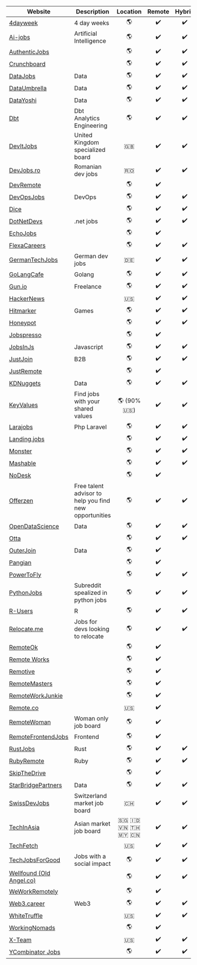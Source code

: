 Website | Description | Location | Remote | Hybrid | Onsite 
------- | --------- | :-------: | :-------: | :------: | :------:
[4dayweek](https://4dayweek.io/) | 4 day weeks | :earth_americas: | :heavy_check_mark: | :heavy_check_mark: | :heavy_check_mark:
[Ai-jobs](https://ai-jobs.net/) | Artificial Intelligence | :earth_americas: | :heavy_check_mark: | :heavy_check_mark: | :heavy_check_mark:
[AuthenticJobs](https://authenticjobs.com/) | | :earth_americas: | :heavy_check_mark: | :heavy_check_mark: | :heavy_check_mark:
[Crunchboard](https://www.crunchboard.com/) | | :earth_americas: | :heavy_check_mark: | :heavy_check_mark: | :heavy_check_mark:
[DataJobs](https://datajobs.com/) | Data | :earth_americas: | :heavy_check_mark: | :heavy_check_mark: | :heavy_check_mark:
[DataUmbrella](https://jobs.dataumbrella.org/) | Data | :earth_americas: | :heavy_check_mark: | :heavy_check_mark: | :heavy_check_mark: | |
[DataYoshi](https://datayoshi.com/) | Data | :earth_americas: | :heavy_check_mark: | :heavy_check_mark: | :heavy_check_mark:
[Dbt](https://www.getdbt.com/analytics-engineering/jobs) | Dbt Analytics Engineering | :earth_americas: | :heavy_check_mark: | :heavy_check_mark: | :heavy_check_mark:
[DevItJobs](https://devitjobs.uk/jobs/all) | United Kingdom specialized board| :uk: | :heavy_check_mark: | :heavy_check_mark: | :heavy_check_mark:
[DevJobs.ro](https://devjob.ro/jobs/all) | Romanian dev jobs| :romania: | :heavy_check_mark: | :heavy_check_mark: | :heavy_check_mark:
[DevRemote](https://devremote.io/) | | :earth_americas: | :heavy_check_mark:
[DevOpsJobs](https://devops-jobs.net/) | DevOps | :earth_americas: | :heavy_check_mark: | :heavy_check_mark: | :heavy_check_mark:
[Dice](https://www.dice.com/jobs) | | :earth_americas: | :heavy_check_mark: | :heavy_check_mark: | :heavy_check_mark:
[DotNetDevs](https://dotnetdevs.co/jobs) | .net jobs | :earth_americas: | :heavy_check_mark: | :heavy_check_mark: | :heavy_check_mark:
[EchoJobs](https://echojobs.io/) |  | :earth_americas: | :heavy_check_mark:
[FlexaCareers](https://flexa.careers/) | | :earth_americas: | :heavy_check_mark: | :heavy_check_mark: | :heavy_check_mark:
[GermanTechJobs](https://germantechjobs.de/en/jobs/all/) | German dev jobs | :de: | :heavy_check_mark: | :heavy_check_mark: | :heavy_check_mark:
[GoLangCafe](https://golang.cafe/) | Golang | :earth_americas: | :heavy_check_mark: | :heavy_check_mark: | :heavy_check_mark:
[Gun.io](https://gun.io/) | Freelance | :earth_americas: | :heavy_check_mark: | :heavy_check_mark: | :heavy_check_mark:
[HackerNews](https://news.ycombinator.com/jobs) | | :us: | :heavy_check_mark: | :heavy_check_mark: | :heavy_check_mark:
[Hitmarker](https://hitmarker.net/jobs) | Games | :earth_americas: | :heavy_check_mark: | :heavy_check_mark: | :heavy_check_mark:
[Honeypot](https://www.honeypot.io/en/) | | :earth_americas: | :heavy_check_mark: | :heavy_check_mark: | :heavy_check_mark:
[Jobspresso](https://jobspresso.co/) |  | :earth_americas: | :heavy_check_mark:
[JobsInJs](https://jobsinjs.com/) | Javascript | :earth_americas: | :heavy_check_mark: | :heavy_check_mark: | :heavy_check_mark:
[JustJoin](https://justjoin.it/) | B2B | :earth_americas: | :heavy_check_mark: | :heavy_check_mark: | :heavy_check_mark:
[JustRemote](https://justremote.co/) |  | :earth_americas: | :heavy_check_mark:
[KDNuggets](https://www.kdnuggets.com/jobs/index.html) | Data | :earth_americas: | :heavy_check_mark: | :heavy_check_mark: | :heavy_check_mark:
[KeyValues](https://www.keyvalues.com/) | Find jobs  with your shared values | :earth_americas: (90% :us:) | :heavy_check_mark: | :heavy_check_mark: | :heavy_check_mark:
[Larajobs](https://larajobs.com/) | Php Laravel | :earth_americas: | :heavy_check_mark: | :heavy_check_mark: | :heavy_check_mark:
[Landing.jobs](https://landing.jobs/) | | :earth_americas: | :heavy_check_mark: | :heavy_check_mark: | :heavy_check_mark:
[Monster](https://www.monster.com/) | | :earth_americas: | :heavy_check_mark: | :heavy_check_mark: | :heavy_check_mark:
[Mashable](https://jobs.mashable.com/jobs/search/results) | | :earth_americas: | :heavy_check_mark: | :heavy_check_mark: | :heavy_check_mark:
[NoDesk](https://nodesk.co/) |  | :earth_americas: | :heavy_check_mark:
[Offerzen](https://www.offerzen.com/) | Free talent advisor to help you find new opportunities | :earth_americas: | :heavy_check_mark: | :heavy_check_mark: | :heavy_check_mark:
[OpenDataScience](https://jobs.opendatascience.com/) | Data | :earth_americas: | :heavy_check_mark: | :heavy_check_mark: | :heavy_check_mark:
[Otta](https://otta.com/) | | :earth_americas: | :heavy_check_mark: | :heavy_check_mark: | :heavy_check_mark:
[OuterJoin](https://outerjoin.us/) | Data | :earth_americas: | :heavy_check_mark:
[Pangian](https://pangian.com/) |  | :earth_americas: | :heavy_check_mark:
[PowerToFly](https://powertofly.com/jobs/) | | :earth_americas: | :heavy_check_mark: | :heavy_check_mark: | :heavy_check_mark:
[PythonJobs](https://www.reddit.com/r/PythonJobs/) | Subreddit spealized in python jobs | :earth_americas: | :heavy_check_mark: | :heavy_check_mark: | :heavy_check_mark:
[R-Users](https://www.r-users.com/) | R | :earth_americas: | :heavy_check_mark: | :heavy_check_mark: | :heavy_check_mark:
[Relocate.me](https://relocate.me/) | Jobs for devs looking to relocate | :earth_americas: | :heavy_check_mark: | :heavy_check_mark: | :heavy_check_mark:
[RemoteOk](https://remoteok.io/remote-jobs) |  | :earth_americas:	 | :heavy_check_mark:
[Remote Works](https://remote.works-hub.com) |  | :earth_americas: | :heavy_check_mark:
[Remotive](https://remotive.com) |  | :earth_americas: | :heavy_check_mark:
[RemoteMasters](https://remotemasters.dev/jobs) | | :earth_americas: | :heavy_check_mark:
[RemoteWorkJunkie](https://jobs.remoteworkjunkie.com/) |  | :earth_americas: | :heavy_check_mark:
[Remote.co](https://remote.co/remote-jobs/it/) | | :us: | :heavy_check_mark: | |
[RemoteWoman](https://remotewoman.com/) | Woman only job board | :earth_americas: | :heavy_check_mark: | |
[RemoteFrontendJobs](https://www.remotefrontendjobs.com/) | Frontend | :earth_americas: | :heavy_check_mark:
[RustJobs](https://rustjobs.dev/) | Rust | :earth_americas: | :heavy_check_mark: | :heavy_check_mark: | :heavy_check_mark:
[RubyRemote](https://rubyonremote.com/) | Ruby | :earth_americas: | :heavy_check_mark: | :heavy_check_mark: | :heavy_check_mark:
[SkipTheDrive](https://www.skipthedrive.com/) |  | :earth_americas: | :heavy_check_mark:
[StarBridgePartners](https://starbridgepartners.com/job-listing/) | Data | :earth_americas: | :heavy_check_mark: | :heavy_check_mark: | :heavy_check_mark:
[SwissDevJobs](https://swissdevjobs.ch/) | Switzerland market job board | :switzerland: | :heavy_check_mark: | :heavy_check_mark: | :heavy_check_mark:
[TechInAsia](https://www.techinasia.com/jobs) | Asian market job board | :singapore: :indonesia: :vietnam: :thailand: :malaysia: :cn: | :heavy_check_mark: | :heavy_check_mark: | :heavy_check_mark:
[TechFetch](https://www.techfetch.com/) | | :us: | :heavy_check_mark: | :heavy_check_mark: | :heavy_check_mark:
[TechJobsForGood](https://techjobsforgood.com/) | Jobs with a social impact | :earth_americas: | :heavy_check_mark: | :heavy_check_mark: | :heavy_check_mark:
[Wellfound (Old Angel.co)](https://wellfound.com/jobs) | | :earth_americas: | :heavy_check_mark: | :heavy_check_mark: | :heavy_check_mark:
[WeWorkRemotely](https://weworkremotely.com/) |  | :earth_americas: | :heavy_check_mark:
[Web3.career](https://web3.career/) | Web3 | :earth_americas: | :heavy_check_mark: | :heavy_check_mark: | :heavy_check_mark:
[WhiteTruffle](https://whitetruffle.com/) | | :us: | :heavy_check_mark: | :heavy_check_mark: | :heavy_check_mark:
[WorkingNomads](https://www.workingnomads.com/jobs?category=development,system-administration) | | :earth_americas: | :heavy_check_mark:
[X-Team](https://jobs.x-team.com/jobs/) | | :us: | :heavy_check_mark: | :heavy_check_mark: | :heavy_check_mark:
[YCombinator Jobs](https://www.workatastartup.com/) | | :earth_americas: | :heavy_check_mark: | :heavy_check_mark: | :heavy_check_mark: